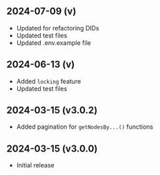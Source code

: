 2024-07-09 (v)
-------------------

- Updated for refactoring DIDs
- Updated test files
- Updated .env.example file

2024-06-13 (v)
-------------------

- Added `locking` feature
- Updated test files

2024-03-15 (v3.0.2)
-------------------

- Added pagination for `getNodesBy...()` functions

2024-03-15 (v3.0.0)
-------------------

- Initial release
